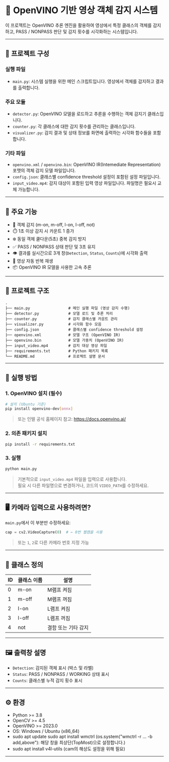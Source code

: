 
# 🎥 OpenVINO 기반 영상 객체 감지 시스템

이 프로젝트는 OpenVINO 추론 엔진을 활용하여 영상에서 특정 클래스의 객체를 감지하고,
PASS / NONPASS 판단 및 감지 횟수를 시각화하는 시스템입니다.

---
## 📁 프로젝트 구성

### 실행 파일
- `main.py`: 시스템 실행을 위한 메인 스크립트입니다. 영상에서 객체를 감지하고 결과를 출력합니다.

### 주요 모듈
- `detector.py`: OpenVINO 모델을 로드하고 추론을 수행하는 객체 감지기 클래스입니다.
- `counter.py`: 각 클래스에 대한 감지 횟수를 관리하는 클래스입니다.
- `visualizer.py`: 감지 결과 및 상태 정보를 화면에 출력하는 시각화 함수들을 포함합니다.

### 기타 파일
- `openvino.xml` / `openvino.bin`: OpenVINO IR(Intemediate Representation) 포맷의 객체 감지 모델 파일입니다.
- `config.json`: 클래스별 confidence threshold 설정이 포함된 설정 파일입니다.
- `input_video.mp4`: 감지 대상이 포함된 입력 영상 파일입니다. 파일명은 필요시 교체 가능합니다.
---

## 📌 주요 기능

- 🎯 객체 감지 (m-on, m-off, l-on, l-off, not)
- ⏱️ 1초 이상 감지 시 카운트 1 증가
- ❄️ 동일 객체 쿨다운(5초) 중복 감지 방지
- ✅ PASS / NONPASS 상태 판단 및 3초 유지
- 👁️ 결과를 실시간으로 3개 창(`Detection`, `Status`, `Counts`)에 시각화 출력
- 🔁 영상 자동 반복 재생
- 📦 OpenVINO IR 모델을 사용한 고속 추론

---

## 📁 프로젝트 구조

```
.
├── main.py                 # 메인 실행 파일 (영상 감지 수행)
├── detector.py             # 모델 로드 및 추론 처리
├── counter.py              # 감지 클래스별 카운트 관리
├── visualizer.py           # 시각화 함수 모음
├── config.json             # 클래스별 confidence threshold 설정
├── openvino.xml            # 모델 구조 (OpenVINO IR)
├── openvino.bin            # 모델 가중치 (OpenVINO IR)
├── input_video.mp4         # 감지 대상 영상 파일
├── requirements.txt        # Python 패키지 목록
└── README.md               # 프로젝트 설명 문서
```

---

## 🚀 실행 방법

### 1. OpenVINO 설치 (필수)
```bash
# 설치 (Ubuntu 기준)
pip install openvino-dev[onnx]
```

> 또는 인텔 공식 홈페이지 참고: https://docs.openvino.ai/

### 2. 의존 패키지 설치
```bash
pip install -r requirements.txt
```

### 3. 실행
```bash
python main.py
```

> 기본적으로 `input_video.mp4` 파일을 입력으로 사용합니다.  
> 필요 시 다른 파일명으로 변경하거나, 코드의 `VIDEO_PATH`를 수정하세요.

---

## 🖥️ 카메라 입력으로 사용하려면?

`main.py`에서 이 부분만 수정하세요:

```python
cap = cv2.VideoCapture(0)  # ← 0번 웹캠을 사용
```

> 또는 `1`, `2`로 다른 카메라 번호 지정 가능

---

## 🧠 클래스 정의

| ID | 클래스 이름 | 설명         |
|----|--------------|--------------|
| 0  | m-on         | M램프 켜짐   |
| 1  | m-off        | M램프 꺼짐   |
| 2  | l-on         | L램프 켜짐   |
| 3  | l-off        | L램프 꺼짐   |
| 4  | not          | 결함 또는 기타 감지 |

---

## 🖼️ 출력창 설명

- `Detection`: 감지된 객체 표시 (박스 및 라벨)
- `Status`: PASS / NONPASS / WORKING 상태 표시
- `Counts`: 클래스별 누적 감지 횟수 표시

---

## ⚙️ 환경

- Python >= 3.8
- OpenCV >= 4.5
- OpenVINO >= 2023.0
- OS: Windows / Ubuntu (x86_64)
- sudo apt update
  sudo apt install wmctrl
  (os.system("wmctrl -r ... -b add,above"): 해당 창을 최상단(TopMost)으로 설정합니다.)
- sudo apt install v4l-utils (cam의 해상도 설정을 위해 필요)

---


